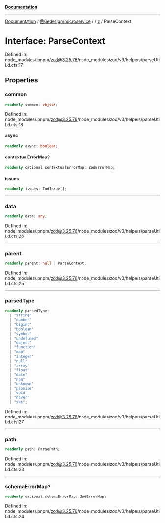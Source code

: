 [**Documentation**](../../../../../README.md)

***

[Documentation](../../../../../README.md) / [@6edesign/microservice](../../../README.md) / [](../../../README.md) / [z](../README.md) / ParseContext

# Interface: ParseContext

Defined in: node\_modules/.pnpm/zod@3.25.76/node\_modules/zod/v3/helpers/parseUtil.d.cts:17

## Properties

### common

```ts
readonly common: object;
```

Defined in: node\_modules/.pnpm/zod@3.25.76/node\_modules/zod/v3/helpers/parseUtil.d.cts:18

#### async

```ts
readonly async: boolean;
```

#### contextualErrorMap?

```ts
readonly optional contextualErrorMap: ZodErrorMap;
```

#### issues

```ts
readonly issues: ZodIssue[];
```

***

### data

```ts
readonly data: any;
```

Defined in: node\_modules/.pnpm/zod@3.25.76/node\_modules/zod/v3/helpers/parseUtil.d.cts:26

***

### parent

```ts
readonly parent: null | ParseContext;
```

Defined in: node\_modules/.pnpm/zod@3.25.76/node\_modules/zod/v3/helpers/parseUtil.d.cts:25

***

### parsedType

```ts
readonly parsedType: 
  | "string"
  | "number"
  | "bigint"
  | "boolean"
  | "symbol"
  | "undefined"
  | "object"
  | "function"
  | "map"
  | "integer"
  | "null"
  | "array"
  | "float"
  | "date"
  | "nan"
  | "unknown"
  | "promise"
  | "void"
  | "never"
  | "set";
```

Defined in: node\_modules/.pnpm/zod@3.25.76/node\_modules/zod/v3/helpers/parseUtil.d.cts:27

***

### path

```ts
readonly path: ParsePath;
```

Defined in: node\_modules/.pnpm/zod@3.25.76/node\_modules/zod/v3/helpers/parseUtil.d.cts:23

***

### schemaErrorMap?

```ts
readonly optional schemaErrorMap: ZodErrorMap;
```

Defined in: node\_modules/.pnpm/zod@3.25.76/node\_modules/zod/v3/helpers/parseUtil.d.cts:24
